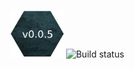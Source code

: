 ![alt text](https://raw.githubusercontent.com/bryanstevens314/thebryanstevens/read_me/public/assets/badge.png) 
![Build status](https://travis-ci.org/bryanstevens314/thebryanstevens.svg?branch=master)
